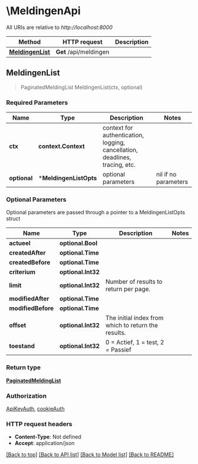 # \MeldingenApi

All URIs are relative to *http://localhost:8000*

Method | HTTP request | Description
------------- | ------------- | -------------
[**MeldingenList**](MeldingenApi.md#MeldingenList) | **Get** /api/meldingen | 



## MeldingenList

> PaginatedMeldingList MeldingenList(ctx, optional)



### Required Parameters


Name | Type | Description  | Notes
------------- | ------------- | ------------- | -------------
**ctx** | **context.Context** | context for authentication, logging, cancellation, deadlines, tracing, etc.
 **optional** | ***MeldingenListOpts** | optional parameters | nil if no parameters

### Optional Parameters

Optional parameters are passed through a pointer to a MeldingenListOpts struct


Name | Type | Description  | Notes
------------- | ------------- | ------------- | -------------
 **actueel** | **optional.Bool**|  | 
 **createdAfter** | **optional.Time**|  | 
 **createdBefore** | **optional.Time**|  | 
 **criterium** | **optional.Int32**|  | 
 **limit** | **optional.Int32**| Number of results to return per page. | 
 **modifiedAfter** | **optional.Time**|  | 
 **modifiedBefore** | **optional.Time**|  | 
 **offset** | **optional.Int32**| The initial index from which to return the results. | 
 **toestand** | **optional.Int32**| 0 &#x3D; Actief, 1 &#x3D; test, 2 &#x3D; Passief | 

### Return type

[**PaginatedMeldingList**](PaginatedMeldingList.md)

### Authorization

[ApiKeyAuth](../README.md#ApiKeyAuth), [cookieAuth](../README.md#cookieAuth)

### HTTP request headers

- **Content-Type**: Not defined
- **Accept**: application/json

[[Back to top]](#) [[Back to API list]](../README.md#documentation-for-api-endpoints)
[[Back to Model list]](../README.md#documentation-for-models)
[[Back to README]](../README.md)

